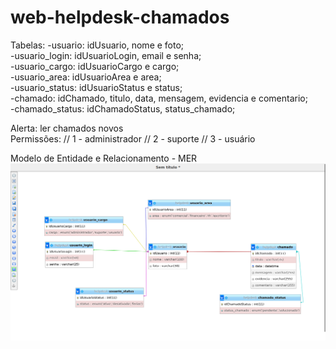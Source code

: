 # web-helpdesk-chamados

Tabelas:
    -usuario: idUsuario, nome e foto;<br>
    -usuario_login: idUsuarioLogin, email e senha;<br>
    -usuario_cargo: idUsuarioCargo e cargo;<br>
    -usuario_area: idUsuarioArea e area;<br>
    -usuario_status: idUsuarioStatus e status;<br>
    -chamado: idChamado, titulo, data, mensagem, evidencia e comentario;<br>
    -chamado_status: idChamadoStatus, status_chamado;<br>

Alerta: ler chamados novos<br>
Permissões:
// 1 - administrador
// 2 - suporte
// 3 - usuário

Modelo de Entidade e Relacionamento - MER
<br>
![Modelo de Entidade e Relacionamento - MER](https://github.com/Dwho-O/web-helpdesk-chamados/blob/main/MER.png)